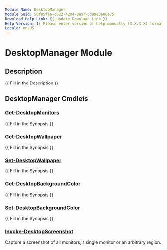 ```yaml
---
Module Name: DesktopManager
Module Guid: 56f85fa6-c622-4204-8e97-3d99e3e06e75
Download Help Link: {{ Update Download Link }}
Help Version: {{ Please enter version of help manually (X.X.X.X) format }}
Locale: en-US
---
```


# DesktopManager Module
## Description
{{ Fill in the Description }}

## DesktopManager Cmdlets
### [Get-DesktopMonitors](Get-DesktopMonitors.md)
{{ Fill in the Synopsis }}

### [Get-DesktopWallpaper](Get-DesktopWallpaper.md)
{{ Fill in the Synopsis }}

### [Set-DesktopWallpaper](Set-DesktopWallpaper.md)
{{ Fill in the Synopsis }}

### [Get-DesktopBackgroundColor](Get-DesktopBackgroundColor.md)
{{ Fill in the Synopsis }}

### [Set-DesktopBackgroundColor](Set-DesktopBackgroundColor.md)
{{ Fill in the Synopsis }}

### [Invoke-DesktopScreenshot](Invoke-DesktopScreenshot.md)
Capture a screenshot of all monitors, a single monitor or an arbitrary region.

